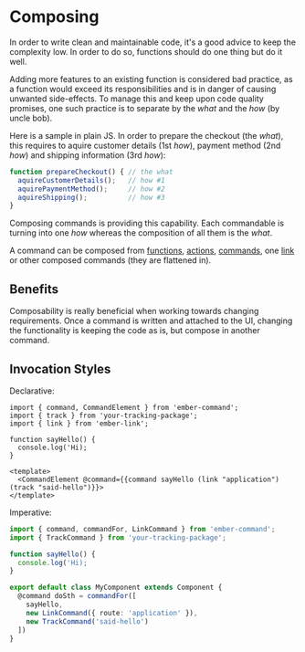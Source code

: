 # Composing

In order to write clean and maintainable code, it's a good advice to keep the
complexity low. In order to do so, functions should do one thing but do it well.

Adding more features to an existing function is considered bad practice, as a
function would exceed its responsibilities and is in danger of causing unwanted
side-effects. To manage this and keep upon code quality promises, one such
practice is to separate by the _what_ and the _how_ (by uncle bob).

Here is a sample in plain JS. In order to prepare the checkout (the _what_), this
requires to aquire customer details (1st _how_), payment method (2nd _how_) and
shipping information (3rd _how_):

```js
function prepareCheckout() { // the what
  aquireCustomerDetails();   // how #1
  aquirePaymentMethod();     // how #2
  aquireShipping();          // how #3
}
```

Composing commands is providing this capability. Each commandable is turning
into one _how_ whereas the composition of all them is the _what_.

A command can be composed from [functions](./functions.md),
[actions](./actions.md), [commands](./command.md), one [link](./links.md) or
other composed commands (they are flattened in).

## Benefits

Composability is really beneficial when working towards changing requirements.
Once a command is written and attached to the UI, changing the functionality is
keeping the code as is, but compose in another command.

## Invocation Styles

Declarative:

```gts
import { command, CommandElement } from 'ember-command';
import { track } from 'your-tracking-package';
import { link } from 'ember-link';

function sayHello() {
  console.log('Hi);
}

<template>
  <CommandElement @command={{command sayHello (link "application") (track "said-hello")}}>
</template>
```

Imperative:

```ts
import { command, commandFor, LinkCommand } from 'ember-command';
import { TrackCommand } from 'your-tracking-package';

function sayHello() {
  console.log('Hi);
}

export default class MyComponent extends Component {
  @command doSth = commandFor([
    sayHello,
    new LinkCommand({ route: 'application' }),
    new TrackCommand('said-hello')
  ])
}
```
